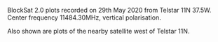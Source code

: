 BlockSat 2.0 plots recorded on 29th May 2020 from Telstar 11N 37.5W. 
Center frequency 11484.30MHz, vertical polarisation. 

Also shown are plots of the nearby satellite west of Telstar 11N. 
